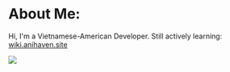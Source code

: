 # About Me:
Hi, I'm a Vietnamese-American Developer. Still actively learning: [wiki.anihaven.site](https://wiki.anihaven.site)

![](https://github-readme-stats.vercel.app/api/top-langs/?username=vuryex&theme=dark&hide_border=false&include_all_commits=true&count_private=true&layout=compact)


